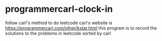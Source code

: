# programmercarl-clock-in
follow carl's method to do leetcode
carl's website is https://programmercarl.com/other/kstar.html
this program is to record the solutions to the problems in leetcode sorted by carl
